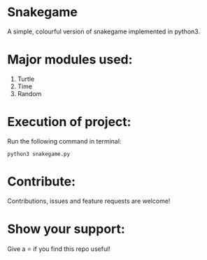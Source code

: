 # Snakegame
A simple, colourful version of snakegame implemented in python3.

# Major modules used:
1. Turtle
2. Time
3. Random

# Execution of project:
Run the following command in terminal:
      
    python3 snakegame.py

# Contribute:
Contributions, issues and feature requests are welcome!

# Show your support:
Give a ⭐️ if you find this repo useful!
